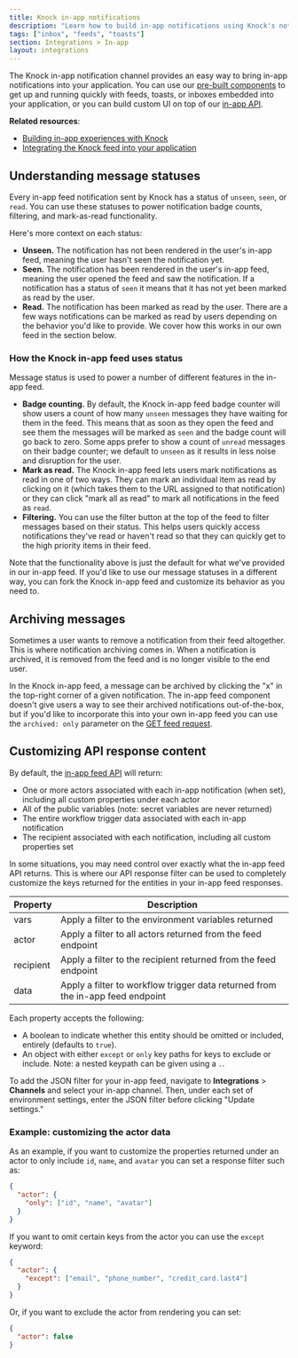 ```yaml
---
title: Knock in-app notifications
description: "Learn how to build in-app notifications using Knock's notification system."
tags: ["inbox", "feeds", "toasts"]
section: Integrations > In-app
layout: integrations
---
```


The Knock in-app notification channel provides an easy way to bring in-app notifications into your application. You can use our [pre-built components](/in-app-ui/react/overview) to get up and running quickly with feeds, toasts, or inboxes embedded into your application, or you can build custom UI on top of our [in-app API](/reference#feeds).

**Related resources**:

- [Building in-app experiences with Knock](/in-app-ui/overview)
- [Integrating the Knock feed into your application](/in-app-ui/react/feed)

## Understanding message statuses

Every in-app feed notification sent by Knock has a status of `unseen`, `seen`, or `read`. You can use these statuses to power notification badge counts, filtering, and mark-as-read functionality.

Here's more context on each status:

- **Unseen.** The notification has not been rendered in the user's in-app feed, meaning the user hasn't seen the notification yet.
- **Seen.** The notification has been rendered in the user's in-app feed, meaning the user opened the feed and saw the notification. If a notification has a status of `seen` it means that it has not yet been marked as read by the user.
- **Read.** The notification has been marked as read by the user. There are a few ways notifications can be marked as read by users depending on the behavior you'd like to provide. We cover how this works in our own feed in the section below.

### How the Knock in-app feed uses status

Message status is used to power a number of different features in the in-app feed.

- **Badge counting.** By default, the Knock in-app feed badge counter will show users a count of how many `unseen` messages they have waiting for them in the feed. This means that as soon as they open the feed and see them the messages will be marked as `seen` and the badge count will go back to zero. Some apps prefer to show a count of `unread` messages on their badge counter; we default to `unseen` as it results in less noise and disruption for the user.
- **Mark as read.** The Knock in-app feed lets users mark notifications as read in one of two ways. They can mark an individual item as read by clicking on it (which takes them to the URL assigned to that notification) or they can click "mark all as read" to mark all notifications in the feed as `read`.
- **Filtering.** You can use the filter button at the top of the feed to filter messages based on their status. This helps users quickly access notifications they've read or haven't read so that they can quickly get to the high priority items in their feed.

Note that the functionality above is just the default for what we've provided in our in-app feed. If you'd like to use our message statuses in a different way, you can fork the Knock in-app feed and customize its behavior as you need to.

## Archiving messages

Sometimes a user wants to remove a notification from their feed altogether. This is where notification archiving comes in. When a notification is archived, it is removed from the feed and is no longer visible to the end user.

In the Knock in-app feed, a message can be archived by clicking the "x" in the top-right corner of a given notification. The in-app feed component doesn't give users a way to see their archived notifications out-of-the-box, but if you'd like to incorporate this into your own in-app feed you can use the `archived: only` parameter on the [GET feed request](/reference#get-feed).

## Customizing API response content

By default, the [in-app feed API](/reference#get-feed) will return:

- One or more actors associated with each in-app notification (when set), including all custom properties under each actor
- All of the public variables (note: secret variables are never returned)
- The entire workflow trigger data associated with each in-app notification
- The recipient associated with each notification, including all custom properties set

In some situations, you may need control over exactly what the in-app feed API returns. This is where our API response filter can be used to completely customize the keys returned for the entities in your in-app feed responses.

| Property  | Description                                                                    |
| --------- | ------------------------------------------------------------------------------ |
| vars      | Apply a filter to the environment variables returned                           |
| actor     | Apply a filter to all actors returned from the feed endpoint                   |
| recipient | Apply a filter to the recipient returned from the feed endpoint                |
| data      | Apply a filter to workflow trigger data returned from the in-app feed endpoint |

Each property accepts the following:

- A boolean to indicate whether this entity should be omitted or included, entirely (defaults to `true`).
- An object with either `except` or `only` key paths for keys to exclude or include. Note: a nested keypath can be given using a `.`.

To add the JSON filter for your in-app feed, navigate to **Integrations** > **Channels** and select your in-app channel. Then, under each set of environment settings, enter the JSON filter before clicking "Update settings."

### Example: customizing the actor data

As an example, if you want to customize the properties returned under an actor to only include `id`, `name`, and `avatar` you can set a response filter such as:

```json
{
  "actor": {
    "only": ["id", "name", "avatar"]
  }
}
```

If you want to omit certain keys from the actor you can use the `except` keyword:

```json
{
  "actor": {
    "except": ["email", "phone_number", "credit_card.last4"]
  }
}
```

Or, if you want to exclude the actor from rendering you can set:

```json
{
  "actor": false
}
```
